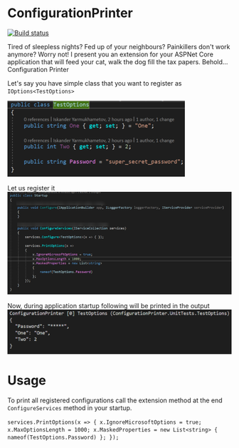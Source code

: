 # ConfigurationPrinter

[![Build status](https://ci.appveyor.com/api/projects/status/v8c8qjqla1dve1j9?svg=true)](https://ci.appveyor.com/project/nomailme/configurationprinter)

Tired of sleepless nights? Fed up of your neighbours? Painkillers don't work anymore? Worry not! I present you an extension for your ASPNet Core application that will feed your cat, walk the dog fill the tax papers. Behold... Configuration Printer

Let's say you have simple class that you want to register as `IOptions<TestOptions>`

![ExampleOptionsClass](https://github.com/nomailme/ConfigurationPrinter/blob/master/docs/assets/example.png)

Let us register it
![Registration](https://github.com/nomailme/ConfigurationPrinter/blob/master/docs/assets/usage.png)

Now, during application startup following will be printed in the output
![Output](https://github.com/nomailme/ConfigurationPrinter/blob/master/docs/assets/log_output.png)

# Usage

To print all registered configurations call the extension method at the end `ConfigureServices` method in your startup.

`services.PrintOptions(x =>
            {
                x.IgnoreMicrosoftOptions = true;
                x.MaxOptionsLength = 1000;
                x.MaskedProperties = new List<string>
                {
                    nameof(TestOptions.Password)
                };
            });`

